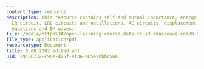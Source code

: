 ```yaml
---
content_type: resource
description: This resource contains self and mutual inductance, energy in B-Field,
  LR circuit, LRC circuits and oscillations, AC circuits, displacement current, Maxwell?s
  equations and EM waves.
file: /media/https%3A/open-learning-course-data-rc.s3.amazonaws.com/8-02x-physics-ii-electricity-magnetism-with-an-experimental-focus-spring-2005/29186232c96ed75fef36a05e9bbbc56a_5_08_2002_edited.pdf
file_type: application/pdf
resourcetype: Document
title: 5_08_2002_edited.pdf
uid: 29186232-c96e-d75f-ef36-a05e9bbbc56a
---
```

